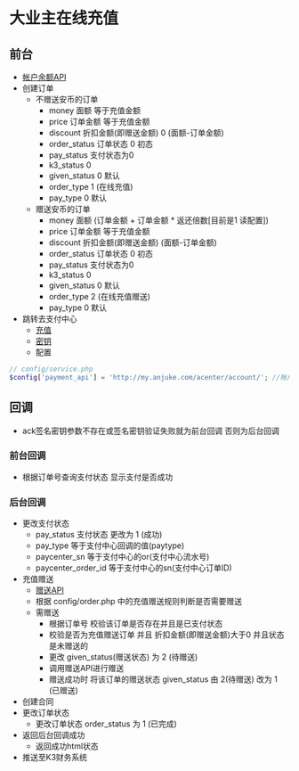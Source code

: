 # 大业主在线充值

## 前台

* [帐户余额API](http://git.corp.anjuke.com/site/ajk-paycenter-doc/browse/master/DEV/apidoc.md#4.%E6%9F%A5%E8%AF%A2%E8%B4%A6%E6%88%B7%E4%BD%99%E9%A2%9D)
* 创建订单 
    * 不赠送安币的订单
        * money 面额 等于充值金额
        * price 订单金额 等于充值金额 
        * discount 折扣金额(即赠送金额) 0 (面额-订单金额) 
        * order_status 订单状态 0 初态
        * pay_status 支付状态为0 
        * k3_status 0
        * given_status 0 默认 
        * order_type 1 (在线充值)
        * pay_type 0 默认
    * 赠送安币的订单
        * money 面额 (订单金额 + 订单金额 * 返还倍数[目前是1 读配置])
        * price 订单金额 等于充值金额 
        * discount 折扣金额(即赠送金额)  (面额-订单金额) 
        * order_status 订单状态 0 初态
        * pay_status 支付状态为0 
        * k3_status 0
        * given_status 0 默认 
        * order_type 2 (在线充值赠送)
        * pay_type 0 默认
* 跳转去支付中心
    * [充值](http://git.corp.anjuke.com/site/ajk-paycenter-doc/browse/master/DEV/apidoc.md#3.%E7%AC%AC%E4%B8%89%E6%96%B9%E5%85%85%E5%80%BC%E9%A1%B5%E9%9D%A2)
    * [密钥](http://git.corp.anjuke.com/site/ajk-paycenter-doc/browse/master/DEV/apidoc.md#2.%E8%8E%B7%E5%8F%96%E5%85%85%E5%80%BC%E9%A1%B5%E9%9D%A2%E4%B8%B4%E6%97%B6%E4%BC%9A%E8%AF%9D%E5%AF%86%E9%92%A5)
    * 配置

```php
// config/service.php
$config['payment_api'] = 'http://my.anjuke.com/acenter/account/'; //帐户充值API
```

## 回调

* ack签名密钥参数不存在或签名密钥验证失败就为前台回调 否则为后台回调

### 前台回调

* 根据订单号查询支付状态 显示支付是否成功

### 后台回调

* 更改支付状态
    * pay_status 支付状态 更改为 1 (成功)
    * pay_type 等于支付中心回调的值(paytype) 
    * paycenter_sn 等于支付中心的or(支付中心流水号)
    * paycenter_order_id 等于支付中心的sn(支付中心订单ID)
* 充值赠送
    * [赠送API](http://git.corp.anjuke.com/_broker_java_api/doc/browse/master/API-Document/threeNetTrade/apidoc.md#%E8%B5%A0%E9%80%81)
    * 根据 config/order.php 中的充值赠送规则判断是否需要赠送
    * 需赠送
        * 根据订单号 校验该订单是否存在并且是已支付状态
        * 校验是否为充值赠送订单 并且 折扣金额(即赠送金额)大于0 并且状态是未赠送的
        * 更改 given_status(赠送状态) 为 2 (待赠送)
        * 调用赠送API进行赠送
        * 赠送成功时 将该订单的赠送状态 given_status 由 2(待赠送) 改为 1 (已赠送)
* 创建合同
* 更改订单状态
    * 更改订单状态 order_status 为 1 (已完成)
* 返回后台回调成功
    * 返回成功html状态
* 推送至K3财务系统

